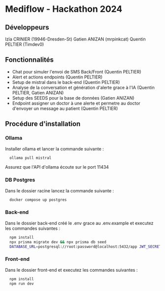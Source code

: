 # Mediflow - Hackathon 2024

## Développeurs

Izïa CRINIER (19946-Dresden-St)
Gatien ANIZAN (mrpinkcat)
Quentin PELTIER (Timdev0)

## Fonctionnalités

- Chat pour simuler l'envoi de SMS Back/Front (Quentin PELTIER)
- Alert et actions endpoints (Quentin PELTIER)
- Setup de mistral dans le back-end (Quentin PELTIER)
- Analyse de la conversation et génération d'alerte grace à l'IA (Quentin PELTIER, Gatien ANIZAN)
- Setup des SEEDS pour la base de données (Gatien ANIZAN)
- Endpoint assigner un doctor à une alerte et permetre au doctor d'envoyer un message au patient (Quentin PELTIER)

## Procédure d'installation

### Ollama

Installer ollama et lancer la commande suivante :

```sh
  ollama pull mistral
```

Assurez que l'API d'ollama écoute sur le port 11434

### DB Postgres

Dans le dossier racine lancez la commande suivante :

```sh
  docker compose up postgres
```

### Back-end

Dans le dossier back-end créé le .env grace au .env.example et executez les commandes suivantes :

```sh
  npm install
  npx prisma migrate dev && npx prisma db seed
  DATABASE_URL=postgresql://root:password@localhost:5432/app JWT_SECRET=secret OLLAMA_API=http://127.0.0.1:11434 npm run dev
```

### Front-end

Dans le dossier front-end et executez les commandes suivantes :

```sh
  npm install
  npm run dev
```
